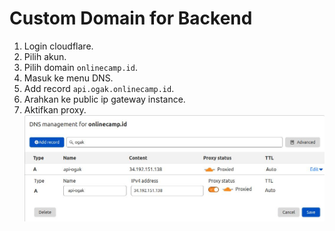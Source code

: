 # Custom Domain for Backend

1. Login cloudflare.
2. Pilih akun.
3. Pilih domain ``onlinecamp.id``.
4. Masuk ke menu DNS.
5. Add record ``api.ogak.onlinecamp.id``.
6. Arahkan ke public ip gateway instance.
7. Aktifkan proxy.
![Custom domain](screenshot/gambar0.jpg) <br />

